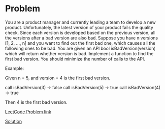 # Problem
You are a product manager and currently leading a team to develop a new product.
Unfortunately, the latest version of your product fails the quality check.
Since each version is developed based on the previous version, all the versions after a bad version are also bad.
Suppose you have n versions [1, 2, ..., n] and you want to find out the first bad one, which causes all the following ones to be bad.
You are given an API bool isBadVersion(version) which will return whether version is bad.
Implement a function to find the first bad version. You should minimize the number of calls to the API.

Example:

Given n = 5, and version = 4 is the first bad version.

call isBadVersion(3) -> false
call isBadVersion(5) -> true
call isBadVersion(4) -> true

Then 4 is the first bad version. 

[LeetCode Problem link](https://leetcode.com/explore/featured/card/may-leetcoding-challenge/534/week-1-may-1st-may-7th/3316/)

[Solution](https://github.com/DhanabalShanmugam/Leet-Code-30-Days-Challenge/edit/master/May2020/Week1/Day1/Solution.py)
